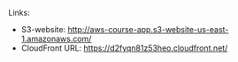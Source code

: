 Links:

- S3-website: http://aws-course-app.s3-website-us-east-1.amazonaws.com/
- CloudFront URL: https://d2fyqn81z53heo.cloudfront.net/